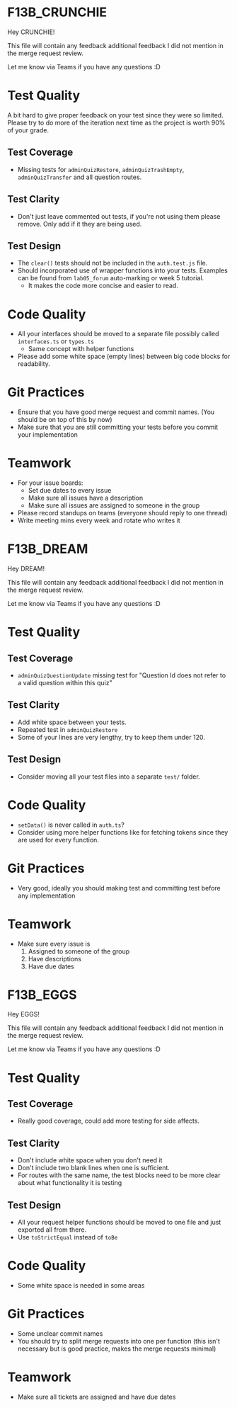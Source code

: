 # F13B_CRUNCHIE

Hey CRUNCHIE!

This file will contain any feedback additional feedback I did not mention in the merge request review.

Let me know via Teams if you have any questions :D

# Test Quality

A bit hard to give proper feedback on your test since they were so limited. Please try to do more of the iteration next time as the project is worth 90% of your grade.

## Test Coverage

- Missing tests for `adminQuizRestore`, `adminQuizTrashEmpty`, `adminQuizTransfer` and all question routes.

## Test Clarity

- Don't just leave commented out tests, if you're not using them please remove. Only add if it they are being used.

## Test Design

- The `clear()` tests should not be included in the `auth.test.js` file.
- Should incorporated use of wrapper functions into your tests. Examples can be found from `lab05_forum` auto-marking or week 5 tutorial.
  - It makes the code more concise and easier to read.

# Code Quality

- All your interfaces should be moved to a separate file possibly called `interfaces.ts` or `types.ts`
  - Same concept with helper functions
- Please add some white space (empty lines) between big code blocks for readability.

# Git Practices

- Ensure that you have good merge request and commit names. (You should be on top of this by now)
- Make sure that you are still committing your tests before you commit your implementation

# Teamwork

- For your issue boards:
  - Set due dates to every issue
  - Make sure all issues have a description
  - Make sure all issues are assigned to someone in the group
- Please record standups on teams (everyone should reply to one thread)
- Write meeting mins every week and rotate who writes it

# F13B_DREAM

Hey DREAM!

This file will contain any feedback additional feedback I did not mention in the merge request review.

Let me know via Teams if you have any questions :D

# Test Quality

## Test Coverage

- `adminQuizQuestionUpdate` missing test for "Question Id does not refer to a valid question within this quiz"

## Test Clarity

- Add white space between your tests.
- Repeated test in `adminQuizRestore`
- Some of your lines are very lengthy, try to keep them under 120.

## Test Design

- Consider moving all your test files into a separate `test/` folder.

# Code Quality

- `setData()` is never called in `auth.ts`?
- Consider using more helper functions like for fetching tokens since they are used for every function.

# Git Practices

- Very good, ideally you should making test and committing test before any implementation

# Teamwork

- Make sure every issue is
  1. Assigned to someone of the group
  2. Have descriptions
  3. Have due dates

# F13B_EGGS

Hey EGGS!

This file will contain any feedback additional feedback I did not mention in the merge request review.

Let me know via Teams if you have any questions :D

# Test Quality

## Test Coverage

- Really good coverage, could add more testing for side affects.

## Test Clarity

- Don't include white space when you don't need it
- Don't include two blank lines when one is sufficient.
- For routes with the same name, the test blocks need to be more clear about what functionality it is testing

## Test Design

- All your request helper functions should be moved to one file and just exported all from there.
- Use `toStrictEqual` instead of `toBe`

# Code Quality

- Some white space is needed in some areas

# Git Practices

- Some unclear commit names
- You should try to split merge requests into one per function (this isn't necessary but is good practice, makes the merge requests minimal)

# Teamwork

- Make sure all tickets are assigned and have due dates
